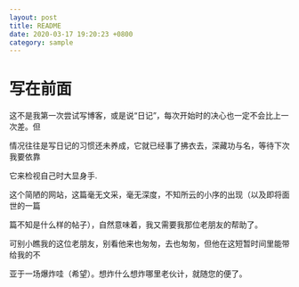```yaml
---
layout: post
title: README
date: 2020-03-17 19:20:23 +0800
category: sample
---
```

# 写在前面  
这不是我第一次尝试写博客，或是说“日记”，每次开始时的决心也一定不会比上一次差。但

情况往往是写日记的习惯还未养成，它就已经事了拂衣去，深藏功与名，等待下次我要依靠

它来检视自己时大显身手.

这个简陋的网站，这篇毫无文采，毫无深度，不知所云的小序的出现（以及即将面世的一篇

篇不知是什么样的帖子），自然意味着，我又需要我那位老朋友的帮助了。

可别小瞧我的这位老朋友，别看他来也匆匆，去也匆匆，但他在这短暂时间里能带给我的不

亚于一场爆炸哇（希望）。想炸什么想炸哪里老伙计，就随您的便了。
